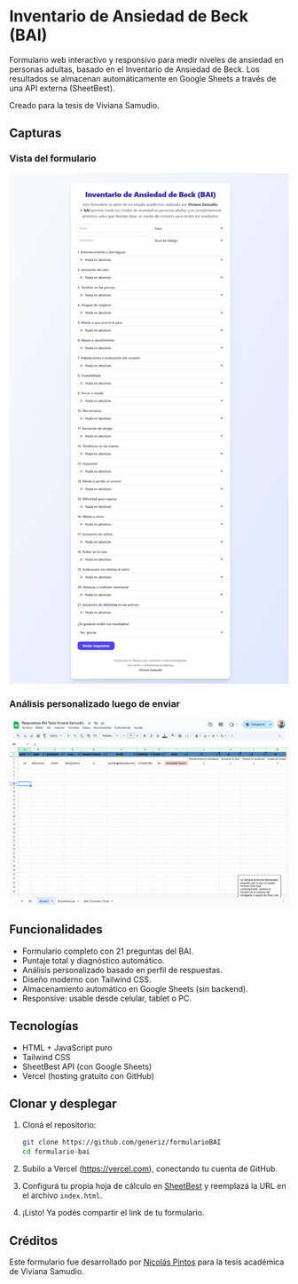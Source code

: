 # Inventario de Ansiedad de Beck (BAI)

Formulario web interactivo y responsivo para medir niveles de ansiedad en personas adultas, basado en el Inventario de Ansiedad de Beck. Los resultados se almacenan automáticamente en Google Sheets a través de una API externa (SheetBest).

Creado para la tesis de Viviana Samudio.

## Capturas

### Vista del formulario

![Formulario BAI](screenshots/formulario.png)

### Análisis personalizado luego de enviar

![Análisis](screenshots/resultado.png)

## Funcionalidades

- Formulario completo con 21 preguntas del BAI.
- Puntaje total y diagnóstico automático.
- Análisis personalizado basado en perfil de respuestas.
- Diseño moderno con Tailwind CSS.
- Almacenamiento automático en Google Sheets (sin backend).
- Responsive: usable desde celular, tablet o PC.

## Tecnologías

- HTML + JavaScript puro
- Tailwind CSS
- SheetBest API (con Google Sheets)
- Vercel (hosting gratuito con GitHub)

## Clonar y desplegar

1. Cloná el repositorio:
   ```bash
   git clone https://github.com/generiz/formularioBAI
   cd formulario-bai
   ```

2. Subilo a Vercel (https://vercel.com), conectando tu cuenta de GitHub.

3. Configurá tu propia hoja de cálculo en [SheetBest](https://sheet.best) y reemplazá la URL en el archivo `index.html`.

4. ¡Listo! Ya podés compartir el link de tu formulario.

## Créditos

Este formulario fue desarrollado por [Nicolás Pintos](https://www.nicolaspintos.com) para la tesis académica de Viviana Samudio.

